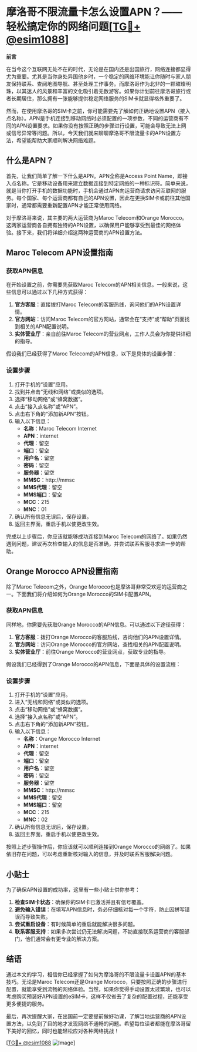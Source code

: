# 摩洛哥不限流量卡怎么设置APN？——轻松搞定你的网络问题[[TG💪+ @esim1088](https://t.me/s/esim1088)]

**前言**

在当今这个互联网无处不在的时代，无论是在国内还是出国旅行，网络连接都显得尤为重要。尤其是当你身处异国他乡时，一个稳定的网络环境能让你随时与家人朋友保持联系、查阅地图导航、甚至处理工作事务。而摩洛哥作为北非的一颗璀璨明珠，以其迷人的风景和丰富的文化吸引着无数游客。如果你计划前往摩洛哥旅行或者长期居住，那么拥有一张能够提供稳定网络服务的SIM卡就显得格外重要了。

然而，在使用摩洛哥的SIM卡之前，你可能需要先了解如何正确地设置APN（接入点名称）。APN是手机连接到移动网络时必须配置的一项参数，不同的运营商有不同的APN设置要求。如果你没有按照正确的步骤进行设置，可能会导致无法上网或信号异常等问题。所以，今天我们就来聊聊摩洛哥不限流量卡的APN设置方法，希望能帮助大家顺利解决网络难题。

## 什么是APN？

首先，让我们简单了解一下什么是APN。APN全称是Access Point Name，即接入点名称。它是移动设备用来建立数据连接到特定网络的一种标识符。简单来说，就是当你打开手机的数据功能时，手机会通过APN向运营商请求访问互联网的服务。每个国家、每个运营商都有自己的APN设置，因此在更换SIM卡或前往其他国家时，通常都需要重新配置APN才能正常使用网络。

对于摩洛哥来说，其主要的两大运营商为Maroc Telecom和Orange Morocco。这两家运营商各自拥有独特的APN设置，以确保用户能够享受到最佳的网络体验。接下来，我们将详细介绍这两种运营商的APN设置方法。

## Maroc Telecom APN设置指南

### 获取APN信息

在开始设置之前，你需要先获取Maroc Telecom的APN相关信息。一般来说，这些信息可以通过以下几种方式获得：

1. **官方客服**：直接拨打Maroc Telecom的客服热线，询问他们的APN设置详情。
2. **官方网站**：访问Maroc Telecom的官方网站，通常会在“支持”或“帮助”页面找到相关的APN配置说明。
3. **实体营业厅**：亲自前往Maroc Telecom的营业网点，工作人员会为你提供详细的指导。

假设我们已经获得了Maroc Telecom的APN信息，以下是具体的设置步骤：

### 设置步骤

1. 打开手机的“设置”应用。
2. 找到并点击“无线和网络”或类似的选项。
3. 选择“移动网络”或“蜂窝数据”。
4. 点击“接入点名称”或“APN”。
5. 点击右下角的“添加新APN”按钮。
6. 输入以下信息：
   - **名称**：Maroc Telecom Internet
   - **APN**：internet
   - **代理**：留空
   - **端口**：留空
   - **用户名**：留空
   - **密码**：留空
   - **服务器**：留空
   - **MMSC**：http://mmsc
   - **MMS代理**：留空
   - **MMS端口**：留空
   - **MCC**：215
   - **MNC**：01
7. 确认所有信息无误后，保存设置。
8. 返回主界面，重启手机以使更改生效。

完成以上步骤后，你应该就能够成功连接到Maroc Telecom的网络了。如果仍然遇到问题，建议再次检查输入的信息是否准确，并尝试联系客服寻求进一步的帮助。

## Orange Morocco APN设置指南

除了Maroc Telecom之外，Orange Morocco也是摩洛哥非常受欢迎的运营商之一。下面我们将介绍如何为Orange Morocco的SIM卡配置APN。

### 获取APN信息

同样地，你需要先获取Orange Morocco的APN信息。可以通过以下途径获得：

1. **官方客服**：拨打Orange Morocco的客服热线，咨询他们的APN设置详情。
2. **官方网站**：访问Orange Morocco的官方网站，查找相关的APN配置说明。
3. **实体营业厅**：前往Orange Morocco的营业网点，获取专业的指导。

假设我们已经得到了Orange Morocco的APN信息，下面是具体的设置流程：

### 设置步骤

1. 打开手机的“设置”应用。
2. 进入“无线和网络”或类似的选项。
3. 点击“移动网络”或“蜂窝数据”。
4. 选择“接入点名称”或“APN”。
5. 点击右下角的“添加新APN”按钮。
6. 输入以下信息：
   - **名称**：Orange Morocco Internet
   - **APN**：internet
   - **代理**：留空
   - **端口**：留空
   - **用户名**：留空
   - **密码**：留空
   - **服务器**：留空
   - **MMSC**：http://mmsc
   - **MMS代理**：留空
   - **MMS端口**：留空
   - **MCC**：215
   - **MNC**：02
7. 确认所有信息无误后，保存设置。
8. 返回主界面，重启手机以使更改生效。

按照上述步骤操作后，你应该就可以顺利连接到Orange Morocco的网络了。如果依旧存在问题，可以考虑重新核对输入的信息，并及时联系客服解决问题。

## 小贴士

为了确保APN设置的成功率，这里有一些小贴士供你参考：

1. **检查SIM卡状态**：确保你的SIM卡已激活并且有信号覆盖。
2. **避免输入错误**：在填写APN信息时，务必仔细核对每一个字符，防止因拼写错误而导致失败。
3. **尝试重启设备**：有时候简单的重启就能解决很多问题。
4. **联系客服支持**：如果多次尝试仍无法解决问题，不妨直接联系运营商的客服部门，他们通常会有更专业的解决方案。

## 结语

通过本文的学习，相信你已经掌握了如何为摩洛哥的不限流量卡设置APN的基本技巧。无论是Maroc Telecom还是Orange Morocco，只要按照正确的步骤进行配置，就能享受到流畅的网络体验。当然，如果你觉得手动设置太过繁琐，也可以考虑购买预装好APN设置的eSIM卡，这样不仅省去了复杂的配置过程，还能享受更多便捷的服务。

最后，再次提醒大家，在出国前一定要提前做好功课，了解当地运营商的APN设置方法，以免到了目的地才发现网络不通畅的问题。希望每位读者都能在摩洛哥留下美好的回忆，同时也能轻松应对各种网络挑战！

[[TG💪+ @esim1088](https://t.me/s/esim1088) ![Image](https://i.postimg.cc/4NQfJmqS/Snipaste-2025-05-13-00-14-12.png)]